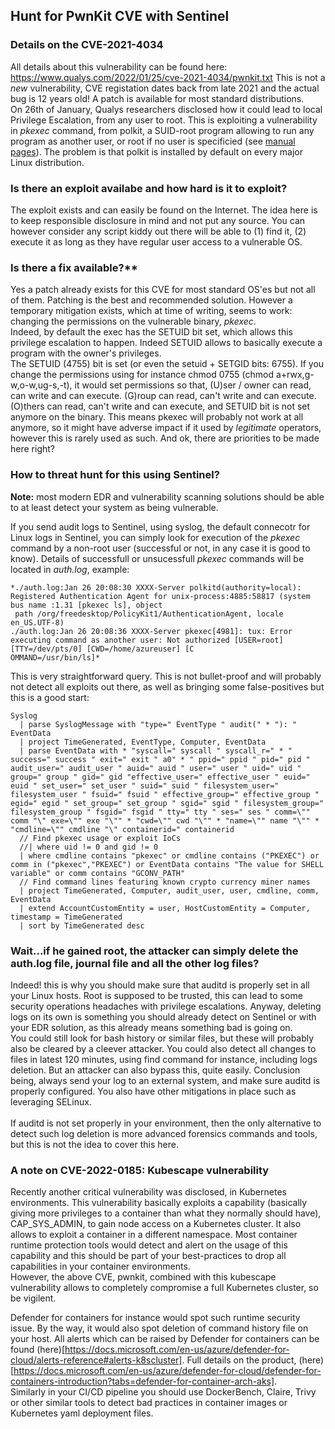 ## Hunt for PwnKit CVE with Sentinel

### Details on the CVE-2021-4034

All details about this vulnerability can be found here: https://www.qualys.com/2022/01/25/cve-2021-4034/pwnkit.txt
This is not a *new* vulnerability, CVE registation dates back from late 2021 and the actual bug is 12 years old! A patch is available for most standard distributions. <br />
On 26th of January, Qualys researchers disclosed how it could lead to local Privilege Escalation, from any user to root. This is exploiting a vulnerability in *pkexec* command, from polkit, a SUID-root program allowing to run any program as another user, or root if no user is specificied (see [manual pages](https://linux.die.net/man/1/pkexec)).
The problem is that polkit is installed by default on every major Linux distribution.

### Is there an exploit availabe and how hard is it to exploit?

The exploit exists and can easily be found on the Internet. The idea here is to keep responsible disclosure in mind and not put any source. You can however consider any script kiddy out there will be able to (1) find it, (2) execute it as long as they have regular user access to a vulnerable OS.

### Is there a fix available?**

Yes a patch already exists for this CVE for most standard OS'es but not all of them. Patching is the best and recommended solution.
However a temporary mitigation exists, which at time of writing, seems to work: changing the permissions on the vulnerable binary, *pkexec*.<br />
Indeed, by default the exec has the SETUID bit set, which allows this privilege escalation to happen. Indeed SETUID allows to basically execute a program with the owner's privileges.  
The SETUID (4755) bit is set (or even the setuid + SETGID bits: 6755). If you change the permissions using for instance chmod 0755 (chmod a+rwx,g-w,o-w,ug-s,-t), it would set permissions so that, (U)ser / owner can read, can write and can execute. (G)roup can read, can't write and can execute. (O)thers can read, can't write and can execute, and SETUID bit is not set anymore on the binary. 
This means pkexec will probably not work at all anymore, so it might have adverse impact if it used by *legitimate* operators, however this is rarely used as such. And ok, there are priorities to be made here right?

### How to threat hunt for this using Sentinel?

**Note:** most modern EDR and vulnerability scanning solutions should be able to at least detect your system as being vulnerable. 

If you send audit logs to Sentinel, using syslog, the default connecotr for Linux logs in Sentinel, you can simply look for execution of the *pkexec* command by a non-root user (successful or not, in any case it is good to know). 
Details of successfull or unsucessfull *pkexec* commands will be located in *auth.log*, example:

```
*./auth.log:Jan 26 20:08:30 XXXX-Server polkitd(authority=local): Registered Authentication Agent for unix-process:4885:58817 (system bus name :1.31 [pkexec ls], object
 path /org/freedesktop/PolicyKit1/AuthenticationAgent, locale en_US.UTF-8)
./auth.log:Jan 26 20:08:36 XXXX-Server pkexec[4981]: tux: Error executing command as another user: Not authorized [USER=root] [TTY=/dev/pts/0] [CWD=/home/azureuser] [C
OMMAND=/usr/bin/ls]*
```

This is very straightforward query. This is not bullet-proof and will probably not detect all exploits out there, as well as bringing some false-positives but this is a good start:

```
Syslog
  | parse SyslogMessage with "type=" EventType " audit(" * "): " EventData
  | project TimeGenerated, EventType, Computer, EventData 
  | parse EventData with * "syscall=" syscall " syscall_r=" * " success=" success " exit=" exit " a0" * " ppid=" ppid " pid=" pid " audit_user=" audit_user " auid=" auid " user=" user " uid=" uid " group=" group " gid=" gid "effective_user=" effective_user " euid=" euid " set_user=" set_user " suid=" suid " filesystem_user=" filesystem_user " fsuid=" fsuid " effective_group=" effective_group " egid=" egid " set_group=" set_group " sgid=" sgid " filesystem_group=" filesystem_group " fsgid=" fsgid " tty=" tty " ses=" ses " comm=\"" comm "\" exe=\"" exe "\"" * "cwd=\"" cwd "\"" * "name=\"" name "\"" * "cmdline=\"" cmdline "\" containerid=" containerid
  // Find pkexec usage or exploit IoCs
  //| where uid != 0 and gid != 0
  | where cmdline contains "pkexec" or cmdline contains ("PKEXEC") or comm in ("pkexec","PKEXEC") or EventData contains "The value for SHELL variable" or comm contains "GCONV_PATH"
  // Find command lines featuring known crypto currency miner names
  | project TimeGenerated, Computer, audit_user, user, cmdline, comm, EventData
  | extend AccountCustomEntity = user, HostCustomEntity = Computer, timestamp = TimeGenerated
  | sort by TimeGenerated desc
```

### Wait...if he gained root, the attacker can simply delete the auth.log file, journal file and all the other log files?

Indeed! this is why you should make sure that auditd is properly set in all your Linux hosts. Root is supposed to be trusted, this can lead to some security operations headaches with privilege escalations. Anyway, deleting logs on its own is something you should already detect on Sentinel or with your EDR solution, as this already means something bad is going on. <br />
You could still look for bash history or similar files, but these will probably also be cleared by a cleever attacker. 
You could also detect all changes to files in latest 120 minutes, using find command for instance, including logs deletion. But an attacker can also bypass this, quite easily. Conclusion being, always send your log to an external system, and make sure auditd is properly configured.
You also have other mitigations in place such as leveraging SELinux.
<br />
<br />
If auditd is not set properly in your environment, then the only alternative to detect such log deletion is more advanced forensics commands and tools, but this is not the idea to cover this here.

### A note on CVE-2022-0185: Kubescape vulnerability

Recently another critical vulnerability was disclosed, in Kubernetes environments. This vulnerability basically exploits a capability (basically giving more privileges to a container than what they normally should have), CAP_SYS_ADMIN, to gain node access on a Kubernetes cluster. It also allows to exploit a container in a different namespace. 
Most container runtime protection tools would detect and alert on the usage of this capability and this should be part of your best-practices to drop all capabilities in your container environments. <br />
However, the above CVE, pwnkit, combined with this kubescape vulnerability allows to completely compromise a full Kubernetes cluster, so be vigilent. 

Defender for containers for instance would spot such runtime security issue. By the way, it would also spot deletion of command history file on your host.
All alerts which can be raised by Defender for containers can be found (here)[https://docs.microsoft.com/en-us/azure/defender-for-cloud/alerts-reference#alerts-k8scluster]. Full details on the product, (here)[https://docs.microsoft.com/en-us/azure/defender-for-cloud/defender-for-containers-introduction?tabs=defender-for-container-arch-aks]. <br />
Similarly in your CI/CD pipeline you should use DockerBench, Claire, Trivy or other similar tools to detect bad practices in container images or Kubernetes yaml deployment files. 



